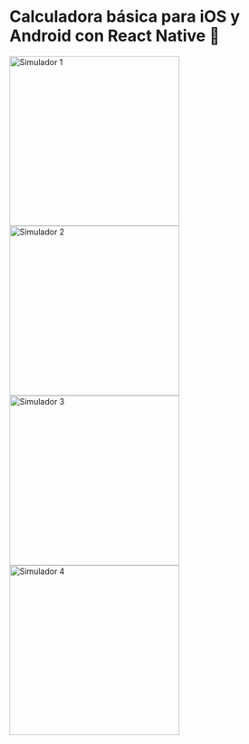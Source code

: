 # Calculadora básica para iOS y Android con React Native 👋

<img src="https://github.com/user-attachments/assets/39e1c0c9-38c2-425c-a7d3-f34a2f30968e" alt="Simulador 1" width="300"/>

<img src="https://github.com/user-attachments/assets/7b08c8a9-98c8-49e3-b58c-dba1f3c5f481" alt="Simulador 2" width="300"/>

<img src="https://github.com/user-attachments/assets/e2ca3b6f-d5d2-43b2-9e3a-bf6830fd8a6b" alt="Simulador 3" width="300"/>

<img src="https://github.com/user-attachments/assets/0efd416d-f4f3-4e2b-8d3f-04e38f51e05e" alt="Simulador 4" width="300"/>
